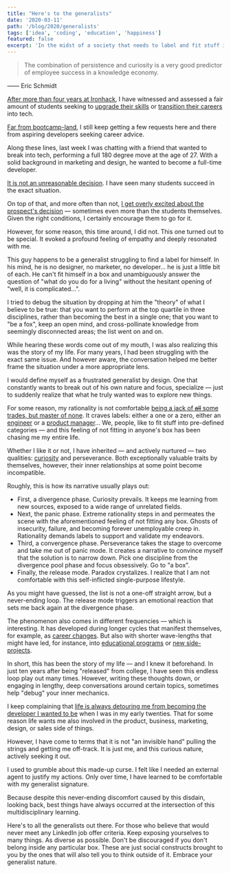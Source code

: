 ```yaml
---
title: "Here's to the generalists"
date: '2020-03-11'
path: '/blog/2020/generalists'
tags: ['idea', 'coding', 'education', 'happiness']
featured: false
excerpt: 'In the midst of a society that needs to label and fit stuff into mental boxes, only over time, I have grown comfortable with my generalist nature. Here is some love and encouragement to all the generalists out there.'
---
```


> The combination of persistence and curiosity is a very good predictor of employee success in a knowledge economy.

—— Eric Schmidt

[After more than four years at Ironhack](/tags/ironhack), I have witnessed and assessed a fair amount of students seeking to [upgrade their skills](/blog/2016/hybrid-profile) or [transition their careers](https://medium.com/ironhack/de-picar-piedra-a-picar-c%C3%B3digo-b2ee72b5d80d) into tech.

[Far from bootcamp-land](/blog/2020/hi-from-gamestry), I still keep getting a few requests here and there from aspiring developers seeking career advice.

Along these lines, last week I was chatting with a friend that wanted to break into tech, performing a full 180 degree move at the age of 27. With a solid background in marketing and design, he wanted to become a full-time developer.

[It is not an unreasonable decision](/blog/2016/ironhack-experience). I have seen many students succeed in the exact situation.

On top of that, and more often than not, [I get overly excited about the prospect's decision](/blog/2017/alignment) — sometimes even more than the students themselves. Given the right conditions, I certainly encourage them to go for it.

However, for some reason, this time around, I did not. This one turned out to be special. It evoked a profound feeling of empathy and deeply resonated with me.

This guy happens to be a generalist struggling to find a label for himself. In his mind, he is no designer, no marketer, no developer... he is just a little bit of each. He can't fit himself in a box and unambiguously answer the question of "what do you do for a living" without the hesitant opening of "well, it is complicated...".

I tried to debug the situation by dropping at him the "theory" of what I believe to be true: that you want to perform at the top quartile in three disciplines, rather than becoming the best in a single one; that you want to "be a fox", keep an open mind, and cross-pollinate knowledge from seemingly disconnected areas; the list went on and on.

While hearing these words come out of my mouth, I was also realizing this was the story of my life. For many years, I had been struggling with the exact same issue. And however aware, the conversation helped me better frame the situation under a more appropriate lens.

I would define myself as a frustrated generalist by design. One that constantly wants to break out of his own nature and focus, specialize — just to suddenly realize that what he truly wanted was to explore new things.

For some reason, my rationality is not comfortable [being a jack of ~~all~~ some trades, but master of none](https://en.wikipedia.org/wiki/Jack_of_all_trades,_master_of_none). It craves labels: either a one or a zero, either an [engineer](/blog/2013/industrial-engineer) or a [product manager](/blog/2017/back-to-product)... We, people, like to fit stuff into pre-defined categories — and this feeling of not fitting in anyone's box has been chasing me my entire life.

Whether I like it or not, I have inherited — and actively nurtured — two qualities: [curiosity](/blog/2017/curiosity-trumps-everything) and perseverance. Both exceptionally valuable traits by themselves, however, their inner relationships at some point become incompatible.

Roughly, this is how its narrative usually plays out:

- First, a divergence phase. Curiosity prevails. It keeps me learning from new sources, exposed to a wide range of unrelated fields.
- Next, the panic phase. Extreme rationality steps in and permeates the scene with the aforementioned feeling of not fitting any box. Ghosts of insecurity, failure, and becoming forever unemployable creep in. Rationality demands labels to support and validate my endeavors.
- Third, a convergence phase. Perseverance takes the stage to overcome and take me out of panic mode. It creates a narrative to convince myself that the solution is to narrow down. Pick one discipline from the divergence pool phase and focus obsessively. Go to "a box".
- Finally, the release mode. Paradox crystalizes. I realize that I am not comfortable with this self-inflicted single-purpose lifestyle.

As you might have guessed, the list is not a one-off straight arrow, but a never-ending loop. The release mode triggers an emotional reaction that sets me back again at the divergence phase.

The phenomenon also comes in different frequencies — which is interesting. It has developed during longer cycles that manifest themselves, for example, as [career changes](/blog/2015/hi-from-ironhack). But also with shorter wave-lengths that might have led, for instance, into [educational programs](/blog/2018/udacity-dand) or [new side-projects](/blog/2019/radio-lanza).

In short, this has been the story of my life — and I knew it beforehand. In just ten years after being "released" from college, I have seen this endless loop play out many times. However, writing these thoughts down, or engaging in lengthy, deep conversations around certain topics, sometimes help "debug" your inner mechanics.

I keep complaining that [life is always detouring me from becoming the developer I wanted to be](/blog/2019/right-time) when I was in my early twenties. That for some reason life wants me also involved in the product, business, marketing, design, or sales side of things.

However, I have come to terms that it is not "an invisible hand" pulling the strings and getting me off-track. It is just me, and this curious nature, actively seeking it out.

I used to grumble about this made-up curse. I felt like I needed an external agent to justify my actions. Only over time, I have learned to be comfortable with my generalist signature.

Because despite this never-ending discomfort caused by this disdain, looking back, best things have always occurred at the intersection of this multidisciplinary learning.

Here's to all the generalists out there. For those who believe that would never meet any LinkedIn job offer criteria. Keep exposing yourselves to many things. As diverse as possible. Don't be discouraged if you don't belong inside any particular box. These are just social constructs brought to you by the ones that will also tell you to think outside of it. Embrace your generalist nature.
